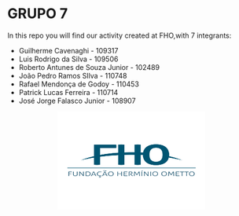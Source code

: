 # GRUPO 7
In this repo you will find our activity created at FHO,with 7 integrants:

<ul>
  <li>Guilherme Cavenaghi - 109317</li>
  <li>Luis Rodrigo da Silva - 109506</li>
  <li>Roberto Antunes de Souza Junior - 102489</li>
  <li>João Pedro Ramos SIlva - 110748</li> 
  <li>Rafael Mendonça de Godoy - 110453</li>
  <li>Patrick Lucas Ferreira - 110714</li> 
  <li>José Jorge Falasco Junior - 108907</li>
</ul>
  
<p align = "center">
<img width=300 height=200 src=https://github.com/Guilherme-del/Python/blob/master/Img/fho.png >
<p>
